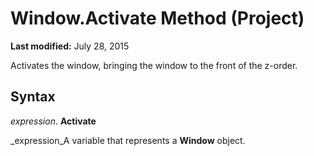 
# Window.Activate Method (Project)

 **Last modified:** July 28, 2015

Activates the window, bringing the window to the front of the z-order.

## Syntax

 _expression_. **Activate**

 _expression_A variable that represents a  **Window** object.

